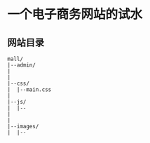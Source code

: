 # 一个电子商务网站的试水

## 网站目录
```
mall/
|--admin/
|
|
|--css/
|  |--main.css
|
|--js/
|  |--
|
|
|--images/
|  |--
```
